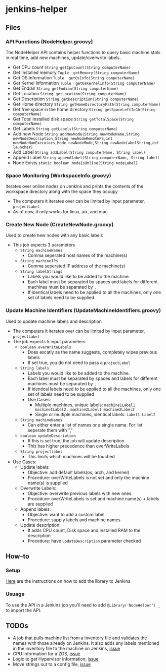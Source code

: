 # jenkins-helper

## Files
### API Functions (NodeHelper.groovy)
The NodeHelper API contains helper functions to query basic machine stats in real time, add new machines, update/overwrite labels.

* Get CPU count ```String getCpuCount(String computerName)```
* Get Installed memory ```Tuple  getMemory(String computerName)```
* Get OS information ```Tuple  getOsInfo(String computerName)```
* Get Kernel information ```Tuple  getOsKernelInfo(String computerName)```
* Get Endian ```String getEndian(String computerName)```
* Get Location ```String getLocation(String computerName)```
* Get Description ```String getDescription(String computerName)```
* Get Home directory ```String getHomeDirectoryPath(String computerName)```
* Get free space in the home directory ```String getSpaceLeftInGb(String computerName)```
* Get Total installed disk space ```String getTotalSpace(String computerName)```
* Get Labels ```String getLabels(String computerName)``` 
* Add new Node ```String addNewNode(String newNodeName,String newNodeDescription,String newNodeRemoteFS,int newNodeNumExecutors,Mode newNodeMode,String newNodeLabelString,def launcher)```
* Add Label ```String addLabel(String computerName, String label)```
* Append Label ```String appendlabel(String computerName, String label)```
* Node Exists ```static boolean nodeIsOnline(String nodeLabel)```

### Space Monitoring (WorkspaceInfo.groovy)
Iterates over online nodes on Jenkins and prints the contents of the workspace directory along with the space they occupy

* The computers it iterates over can be limited by input parameter, ```projectLabel```
* As of now, it only works for linux, aix, and mac

### Create New Node (CreateNewNode.groovy)
Used to create new nodes with any basic labels

* This job expects 3 parameters
    * ```String machineNames```
        * Comma seperated host names of the machine(s)
    * ```String machineIPs```
        * Comma seperated IP address of the machine(s)
    * ```String labelStrings```
        * Labels you would like to be added to the machine.
        * Each label must be separated by spaces and labels for different machines must be separated by `,`
        * If identical labels need to be applied to all the machines, only one set of labels need to be supplied

### Update Machine Identifiers (UpdateMachineIdentifiers.groovy)
Used to update machine labels and description

* The computers it iterates over can be limited by input parameter, ```projectLabel```
* The job expects 5 input parameters
    * ```boolean overWriteLabels```
        * Does excatly as the name suggests, completely wipes previous labels
        * If set true, you do not need to pass a ```projectLabel```
    * ```String labels```
        * Labels you would like to be added to the machine.
         * Each label must be separated by spaces and labels for different machines must be separated by `,` 
         * If identical labels need to be applied to all the machines, only one set of labels need to be supplied
         * Use Cases:
              * Multiple machines, unique labels: `machine1Label1 machine1Label2, machine2Label1 machine2Label2`
              * Single or multiple machines, identical labels: `Label1 Label2`
    * ```String machineNames```
        * Can either enter a list of names or a single name. For list seperate them with ","
    * ```boolean updateDescription```
        * If this is set true, the job will update description
        * This has higher precedence than overWriteLabels
    * ```String projectlabel```
        * This limits which machines will be touched
* Use Cases:
    * Update labels:
        * Objective: add default labels(os, arch, and kernel)
        * Procedure: overWriteLabels is not set and only the machine name(s) is supplied
    * Overwrite Labels:
        * Objective: overwrite previous labels with new ones
        * Procedure: overWriteLabels is set and machine name(s) + labels are supplied
    * Append labels:
        * Objective: want to add a custom label.
        * Procedure: supply labels and machine names
    * Update description:
        * It adds CPU count, Disk space and installed RAM to the description
        * Procedure: have ```updateDescription``` parameter checked

## How-to

### Setup
[Here](https://jenkins.io/doc/book/pipeline/shared-libraries/) are the instructions on how to add the library to Jenkins

### Usuage
To use the API in a Jenkins job you'll need to add ```@Library('NodeHelper') _``` to import the API.

## TODOs
* A job that pulls machine list from a inventory file and validates the names with those already on Jenkins. It also adds any labels mentioned in the inventory file to the machine on Jenkins, [issue](https://github.com/AdoptOpenJDK/openjdk-jenkins-helper/issues/10)
* CPU Information for a ZOS, [issue](https://github.com/AdoptOpenJDK/openjdk-jenkins-helper/issues/9)
* Logic to get Hypervisor information, [issue](https://github.com/AdoptOpenJDK/openjdk-jenkins-helper/issues/4)
* Move strings out to a config file, [issue](https://github.com/AdoptOpenJDK/openjdk-jenkins-helper/issues/2)

